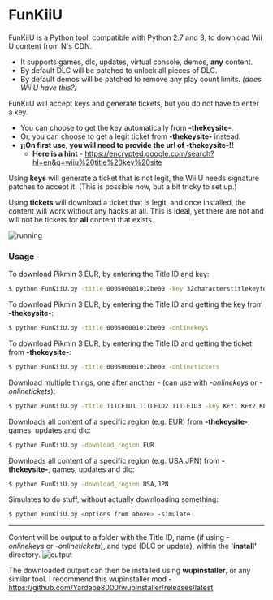 # FunKiiU

FunKiiU is a Python tool, compatible with Python 2.7 and 3, to download Wii U content from N's CDN.

  - It supports games, dlc, updates, virtual console, demos, **any** content.
  - By default DLC will be patched to unlock all pieces of DLC.
  - By default demos will be patched to remove any play count limits. *(does Wii U have this?)*


FunKiiU will accept keys and generate tickets, but you do not have to enter a key.
- You can choose to get the key automatically from **-thekeysite-**.
- Or, you can choose to get a legit ticket from **-thekeysite-** instead.
- **¡¡On first use, you will need to provide the url of -thekeysite-!!**
    - **Here is a hint** - https://encrypted.google.com/search?hl=en&q=wiiu%20title%20key%20site   

Using **keys** will generate a ticket that is not legit, the Wii U needs signature patches to accept it. (This is possible now, but a bit tricky to set up.)

Using **tickets** will download a ticket that is legit, and once installed, the content will work without any hacks at all. This is ideal, yet there are not and will not be tickets for **all** content that exists.

![running](http://i.imgur.com/YVsDqxE.png)

### Usage

To download Pikmin 3 EUR, by entering the Title ID and key:
```sh
$ python FunKiiU.py -title 000500001012be00 -key 32characterstitlekeyforpikmineur
```

To download Pikmin 3 EUR, by entering the Title ID and getting the key from **-thekeysite-**:
```sh
$ python FunKiiU.py -title 000500001012be00 -onlinekeys
```
To download Pikmin 3 EUR, by entering the Title ID and getting the ticket from **-thekeysite-**:
````sh
$ python FunKiiU.py -title 000500001012be00 -onlinetickets
````
Download multiple things, one after another - (can use with *-onlinekeys* or *-onlinetickets*):
````sh
$ python FunKiiU.py -title TITLEID1 TITLEID2 TITLEID3 -key KEY1 KEY2 KEY3
````
Downloads all content of a specific region (e.g. EUR) from **-thekeysite-**, games, updates and dlc:
````sh
$ python FunKiiU.py -download_region EUR
````
Downloads all content of a specific region (e.g. USA,JPN) from **-thekeysite-**, games, updates and dlc:
````sh
$ python FunKiiU.py -download_region USA,JPN
````
Simulates to do stuff, without actually downloading something:
````sh
$ python FunKiiU.py <options from above> -simulate
````
---
Content will be output to a folder with the Title ID, name (if using *-onlinekeys* or *-onlinetickets*), and type (DLC or update), within the **'install'** directory.
![output](http://i.imgur.com/U1n66Zj.png)

The downloaded output can then be installed using **wupinstaller**, or any similar tool.
I recommend this wupinstaller mod - https://github.com/Yardape8000/wupinstaller/releases/latest
